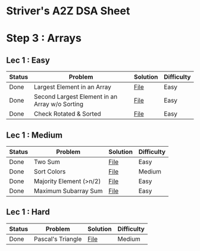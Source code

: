 # Striver's A2Z DSA Sheet

# Step 3 : Arrays
## Lec 1 : Easy
| Status |                     Problem                    |                     Solution                           | Difficulty |
|--------|------------------------------------------------|--------------------------------------------------------|------------|
|  Done  | Largest Element in an Array                    | [File](03_Arrays/0_Easy/01_largest_ele.cpp)            |    Easy    |
|  Done  | Second Largest Element in an Array w/o Sorting | [File](03_Arrays/0_Easy/02_second_largest.cpp)         |    Easy    |
|  Done  | Check Rotated & Sorted                         | [File](03_Arrays/0_Easy/03_check_rotated_&_sorted.cpp) |    Easy    |
## Lec 1 : Medium
| Status | Problem                    |                    Solution                            | Difficulty |
|--------|----------------------------|--------------------------------------------------------|------------|
|  Done  | Two Sum                    | [File](03_Arrays/1_Medium/01_two_sum.cpp)              |    Easy    |
|  Done  | Sort Colors                | [File](03_Arrays/1_Medium/02_Sort_colors.cpp)          |   Medium   |
|  Done  | Majority Element (>n/2)    | [File](03_Arrays/1_Medium/03_Majority_Element.cpp)     |    Easy    |
|  Done  | Maximum Subarray Sum       | [File](03_Arrays/1_Medium/04_Kadanes_Algorithm.cpp)    |    Easy    |
## Lec 1 : Hard
| Status |           Problem           |                     Solution                    | Difficulty |
|--------|-----------------------------|-------------------------------------------------|------------|
|  Done  | Pascal's Triangle           | [File](03_Arrays/2_Hard/01_pascal_triangle.cpp) |   Medium   |